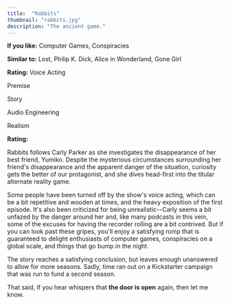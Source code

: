 ```yaml
---
title:  "Rabbits"
thumbnail: "rabbits.jpg"
description: "The ancient game."
---
```


**If you like:**
Computer Games, Conspiracies

**Similar to:**
Lost, Philip K. Dick, Alice in Wonderland, Gone Girl

**Rating:**
Voice Acting <i class="icon fas fa-lips"></i>
<i class="icon fas fa-star"></i><i class="icon fas fa-star"></i><i class="icon fas fa-star"></i><i class="icon fas fa-star"></i>

Premise <i class="icon fas fa-???"></i>
<i class="icon fas fa-star"></i><i class="icon fas fa-star"></i><i class="icon fas fa-star"></i><i class="icon fas fa-star"></i><i class="icon fas fa-star"></i>

Story <i class="icon fas fa-book"></i>
<i class="icon fas fa-star"></i><i class="icon fas fa-star"></i><i class="icon fas fa-star"></i><i class="icon fas fa-star"></i><i class="icon fas fa-star"></i>

Audio Engineering <i class="icon fas fa-microphone"></i>
<i class="icon fas fa-star"></i><i class="icon fas fa-star"></i><i class="icon fas fa-star"></i>

Realism <i class="icon fas fa-magic"></i>
<i class="icon fas fa-star"></i><i class="icon fas fa-star"></i><i class="icon fas fa-star"></i><i class="icon fas fa-star"></i>

**Rating:**
<i class="icon fas fa-star"></i><i class="icon fas fa-star"></i><i class="icon fas fa-star"></i><i class="icon fas fa-star"></i><i class="icon fas fa-star"></i>

Rabbits follows Carly Parker as she investigates the disappearance of her best friend, Yumiko. Despite the mysterious circumstances surrounding her friend's disappearance and the apparent danger of the situation, curiosity gets the better of our protagonist, and she dives head-first into the titular alternate reality game.

Some people have been turned off by the show's voice acting, which can be a bit repetitive and wooden at times, and the heavy exposition of the first episode. It's also been criticized for being unrealistic--Carly seems a bit unfazed by the danger around her and, like many podcasts in this vein, some of the excuses for having the recorder rolling are a bit contrived. But if you can look past these gripes, you'll enjoy a satisfying romp that is guaranteed to delight enthusiasts of computer games, conspiracies on a global scale, and things that go bump in the night.

The story reaches a satisfying conclusion, but leaves enough unanswered to allow for more seasons. Sadly, time ran out on a Kickstarter campaign that was run to fund a second season.

That said, if you hear whispers that **the door is open** again, then let me know.